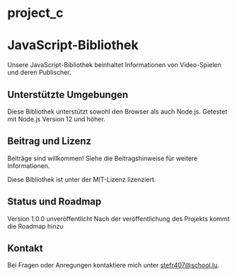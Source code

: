 # project_c

# JavaScript-Bibliothek

Unsere JavaScript-Bibliothek beinhaltet Informationen von Video-Spielen und deren Publischer. 

## Unterstützte Umgebungen
Diese Bibliothek unterstützt sowohl den Browser als auch Node.js. Getestet mit Node.js Version 12 und höher.

## Beitrag und Lizenz
Beiträge sind willkommen! Siehe die Beitragshinweise für weitere Informationen.

Diese Bibliothek ist unter der MIT-Lizenz lizenziert.

## Status und Roadmap
Version 1.0.0 unveröffentlicht
Nach der veröffentlichung des Projekts kommt die Roadmap hinzu


## Kontakt
Bei Fragen oder Anregungen kontaktiere mich unter stefr407@school.lu.


